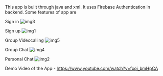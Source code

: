 This app is built through java and xml. It uses Firebase Authentication in backend. Some features of app are

Sign in 
![img3](https://user-images.githubusercontent.com/67555706/125432456-6e4ca02c-cfef-4a79-993f-0a71c60657a4.jpg)

Sign up
![img1](https://user-images.githubusercontent.com/67555706/125432337-3df9e1e3-a8cb-4019-8ca7-1dd41e78e2d5.jpg)

Group Videocalling 
![img5](https://user-images.githubusercontent.com/67555706/125432592-518a297f-82e1-4326-a0e9-a9ec5e42a134.jpg)

Group Chat 
![img4](https://user-images.githubusercontent.com/67555706/125432668-8f5a13f6-decb-44ac-a319-b0858105349e.jpg)

Personal Chat 
![img2](https://user-images.githubusercontent.com/67555706/125432711-7a73c5af-ca92-4d87-a888-028926042891.jpg)

Demo Video of the App - https://www.youtube.com/watch?v=fxoi_bmHpCA


